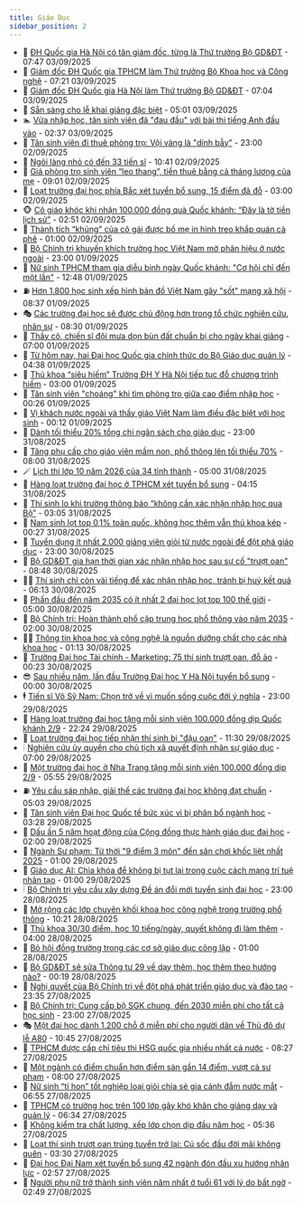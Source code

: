 ```yaml
---
title: Giáo Dục
sidebar_position: 2
---
```


<!-- dantri-giao-duc:START -->
- 🤡 [ĐH Quốc gia Hà Nội có tân giám đốc, từng là Thứ trưởng Bộ GD&amp;ĐT](https://dantri.com.vn/giao-duc/dh-quoc-gia-ha-noi-co-tan-giam-doc-tung-la-thu-truong-bo-gddt-20250903143937591.htm) - 07:47 03/09/2025
- 🗽 [Giám đốc ĐH Quốc gia TPHCM làm Thứ trưởng Bộ Khoa học và Công nghệ](https://dantri.com.vn/giao-duc/giam-doc-dh-quoc-gia-tphcm-lam-thu-truong-bo-khoa-hoc-va-cong-nghe-20250903141436606.htm) - 07:21 03/09/2025
- 🚦 [Giám đốc ĐH Quốc gia Hà Nội làm Thứ trưởng Bộ GD&amp;ĐT](https://dantri.com.vn/giao-duc/giam-doc-dh-quoc-gia-ha-noi-lam-thu-truong-bo-gddt-20250903140005379.htm) - 07:04 03/09/2025
- 🌋 [Sẵn sàng cho lễ khai giảng đặc biệt](https://dantri.com.vn/giao-duc/san-sang-cho-le-khai-giang-dac-biet-20250903115200035.htm) - 05:01 03/09/2025
- 🏊 [Vừa nhập học, tân sinh viên đã &quot;đau đầu&quot; với bài thi tiếng Anh đầu vào](https://dantri.com.vn/giao-duc/vua-nhap-hoc-tan-sinh-vien-da-dau-dau-voi-bai-thi-tieng-anh-dau-vao-20250903091652755.htm) - 02:37 03/09/2025
- 🎃 [Tân sinh viên đi thuê phòng trọ: Vội vàng là &quot;dính bẫy&quot;](https://dantri.com.vn/giao-duc/tan-sinh-vien-di-thue-phong-tro-voi-vang-la-dinh-bay-20250901062610676.htm) - 23:00 02/09/2025
- 💄 [Ngôi làng nhỏ có đến 33 tiến sĩ](https://dantri.com.vn/giao-duc/ngoi-lang-nho-co-den-33-tien-si-20250902171736662.htm) - 10:41 02/09/2025
- 🦅 [Giá phòng trọ sinh viên “leo thang”, tiền thuê bằng cả tháng lương của mẹ](https://dantri.com.vn/giao-duc/gia-phong-tro-sinh-vien-leo-thang-tien-thue-bang-ca-thang-luong-cua-me-20250825104318243.htm) - 09:01 02/09/2025
- 🚦 [Loạt trường đại học phía Bắc xét tuyển bổ sung, 15 điểm đã đỗ](https://dantri.com.vn/giao-duc/loat-truong-dai-hoc-phia-bac-xet-tuyen-bo-sung-15-diem-da-do-20250901214354057.htm) - 03:00 02/09/2025
- 🐵 [Cô giáo khóc khi nhận 100.000 đồng quà Quốc khánh: “Đây là tờ tiền lịch sử”](https://dantri.com.vn/giao-duc/co-giao-khoc-khi-nhan-100000-dong-qua-quoc-khanh-day-la-to-tien-lich-su-20250902091900479.htm) - 02:51 02/09/2025
- 🐘 [Thành tích “khủng&quot; của cô gái được bố mẹ in hình treo khắp quán cà phê](https://dantri.com.vn/giao-duc/thanh-tich-khung-cua-co-gai-duoc-bo-me-in-hinh-treo-khap-quan-ca-phe-20250901195343951.htm) - 01:00 02/09/2025
- 🦏 [Bộ Chính trị khuyến khích trường học Việt Nam mở phân hiệu ở nước ngoài](https://dantri.com.vn/giao-duc/bo-chinh-tri-khuyen-khich-truong-hoc-viet-nam-mo-phan-hieu-o-nuoc-ngoai-20250901124331061.htm) - 23:00 01/09/2025
- 💼 [Nữ sinh TPHCM tham gia diễu binh ngày Quốc khánh: &quot;Cơ hội chỉ đến một lần&quot;](https://dantri.com.vn/giao-duc/nu-sinh-tphcm-tham-gia-dieu-binh-ngay-quoc-khanh-co-hoi-chi-den-mot-lan-20250901193619539.htm) - 12:48 01/09/2025
- ⛽️ [Hơn 1.800 học sinh xếp hình bản đồ Việt Nam gây &quot;sốt&quot; mạng xã hội](https://dantri.com.vn/giao-duc/hon-1800-hoc-sinh-xep-hinh-ban-do-viet-nam-gay-sot-mang-xa-hoi-20250901144039253.htm) - 08:37 01/09/2025
- 🎭 [Các trường đại học sẽ được chủ động hơn trong tổ chức nghiên cứu, nhân sự](https://dantri.com.vn/giao-duc/cac-truong-dai-hoc-se-duoc-chu-dong-hon-trong-to-chuc-nghien-cuu-nhan-su-20250901115423148.htm) - 08:30 01/09/2025
- 🎃 [Thầy cô, chiến sĩ đội mưa dọn bùn đất chuẩn bị cho ngày khai giảng](https://dantri.com.vn/giao-duc/thay-co-chien-si-doi-mua-don-bun-dat-chuan-bi-cho-ngay-khai-giang-20250901090613079.htm) - 07:00 01/09/2025
- 🚀 [Từ hôm nay, hai Đại học Quốc gia chính thức do Bộ Giáo dục quản lý](https://dantri.com.vn/giao-duc/tu-hom-nay-hai-dai-hoc-quoc-gia-chinh-thuc-do-bo-giao-duc-quan-ly-20250901112929254.htm) - 04:38 01/09/2025
- 👀 [Thủ khoa “siêu hiếm” Trường ĐH Y Hà Nội tiếp tục đỗ chương trình hiếm](https://dantri.com.vn/giao-duc/thu-khoa-sieu-hiem-truong-dh-y-ha-noi-tiep-tuc-do-chuong-trinh-hiem-20250830222128499.htm) - 03:00 01/09/2025
- 🌝 [Tân sinh viên &quot;choáng&quot; khi tìm phòng trọ giữa cao điểm nhập học](https://dantri.com.vn/giao-duc/tan-sinh-vien-choang-khi-tim-phong-tro-giua-cao-diem-nhap-hoc-20250901061231303.htm) - 00:26 01/09/2025
- 🤗 [Vị khách nước ngoài và thầy giáo Việt Nam làm điều đặc biệt với học sinh](https://dantri.com.vn/giao-duc/vi-khach-nuoc-ngoai-va-thay-giao-viet-nam-lam-dieu-dac-biet-voi-hoc-sinh-20250831184357331.htm) - 00:12 01/09/2025
- 🦄 [Dành tối thiểu 20% tổng chi ngân sách cho giáo dục](https://dantri.com.vn/giao-duc/danh-toi-thieu-20-tong-chi-ngan-sach-cho-giao-duc-20250828224843185.htm) - 23:00 31/08/2025
- 🦍 [Tăng phụ cấp cho giáo viên mầm non, phổ thông lên tối thiểu 70%](https://dantri.com.vn/giao-duc/tang-phu-cap-cho-giao-vien-mam-non-pho-thong-len-toi-thieu-70-20250831081055051.htm) - 08:00 31/08/2025
- 🪄 [Lịch thi lớp 10 năm 2026 của 34 tỉnh thành](https://dantri.com.vn/giao-duc/lich-thi-lop-10-nam-2026-cua-34-tinh-thanh-20250831100759907.htm) - 05:00 31/08/2025
- 🦆 [Hàng loạt trường đại học ở TPHCM xét tuyển bổ sung](https://dantri.com.vn/giao-duc/hang-loat-truong-dai-hoc-o-tphcm-xet-tuyen-bo-sung-20250831110618930.htm) - 04:15 31/08/2025
- 🚀 [Thí sinh lo khi trường thông báo “không cần xác nhận nhập học qua Bộ”](https://dantri.com.vn/giao-duc/thi-sinh-lo-khi-truong-thong-bao-khong-can-xac-nhan-nhap-hoc-qua-bo-20250831091315806.htm) - 03:05 31/08/2025
- 🦒 [Nam sinh lọt top 0,1% toàn quốc, không học thêm vẫn thủ khoa kép](https://dantri.com.vn/giao-duc/nam-sinh-lot-top-01-toan-quoc-khong-hoc-them-van-thu-khoa-kep-20250830214032342.htm) - 00:27 31/08/2025
- 🤡 [Tuyển dụng ít nhất 2.000 giảng viên giỏi từ nước ngoài để đột phá giáo dục](https://dantri.com.vn/giao-duc/tuyen-dung-it-nhat-2000-giang-vien-gioi-tu-nuoc-ngoai-de-dot-pha-giao-duc-20250828223618300.htm) - 23:00 30/08/2025
- 🤔 [Bộ GD&amp;ĐT gia hạn thời gian xác nhận nhập học sau sự cố &quot;trượt oan&quot;](https://dantri.com.vn/giao-duc/bo-gddt-gia-han-thoi-gian-xac-nhan-nhap-hoc-sau-su-co-truot-oan-20250716075144185.htm) - 08:48 30/08/2025
- 🧑‍💻 [Thí sinh chỉ còn vài tiếng để xác nhận nhập học, tránh bị huỷ kết quả](https://dantri.com.vn/giao-duc/thi-sinh-chi-con-vai-tieng-de-xac-nhan-nhap-hoc-tranh-bi-huy-ket-qua-20250830130819103.htm) - 06:13 30/08/2025
- 🤡 [Phấn đấu đến năm 2035 có ít nhất 2 đại học lọt top 100 thế giới](https://dantri.com.vn/giao-duc/phan-dau-den-nam-2035-co-it-nhat-2-dai-hoc-lot-top-100-the-gioi-20250829220728135.htm) - 05:00 30/08/2025
- 🧠 [Bộ Chính trị: Hoàn thành phổ cập trung học phổ thông vào năm 2035](https://dantri.com.vn/giao-duc/bo-chinh-tri-hoan-thanh-pho-cap-trung-hoc-pho-thong-vao-nam-2035-20250828175138934.htm) - 02:00 30/08/2025
- 🧑‍💻 [Thông tin khoa học và công nghệ là nguồn dưỡng chất cho các nhà khoa học](https://dantri.com.vn/giao-duc/thong-tin-khoa-hoc-va-cong-nghe-la-nguon-duong-chat-cho-cac-nha-khoa-hoc-20250830080528113.htm) - 01:13 30/08/2025
- 🧠 [Trường Đại học Tài chính - Marketing: 75 thí sinh trượt oan, đỗ ảo](https://dantri.com.vn/giao-duc/truong-dai-hoc-tai-chinh-marketing-75-thi-sinh-truot-oan-do-ao-20250830015327633.htm) - 00:23 30/08/2025
- 😎 [Sau nhiều năm, lần đầu Trường Đại học Y Hà Nội tuyển bổ sung](https://dantri.com.vn/giao-duc/sau-nhieu-nam-lan-dau-truong-dai-hoc-y-ha-noi-tuyen-bo-sung-20250829223123738.htm) - 00:00 30/08/2025
- 🕴 [Tiến sĩ Võ Sỹ Nam: Chọn trở về vì muốn sống cuộc đời ý nghĩa](https://dantri.com.vn/giao-duc/tien-si-vo-sy-nam-chon-tro-ve-vi-muon-song-cuoc-doi-y-nghia-20250829144107139.htm) - 23:00 29/08/2025
- 🧠 [Hàng loạt trường đại học tặng mỗi sinh viên 100.000 đồng dịp Quốc khánh 2/9](https://dantri.com.vn/giao-duc/hang-loat-truong-dai-hoc-tang-moi-sinh-vien-100000-dong-dip-quoc-khanh-29-20250830012941811.htm) - 22:24 29/08/2025
- 🚀 [Loạt trường đại học tiếp nhận thí sinh bị &quot;đậu oan&quot;](https://dantri.com.vn/giao-duc/loat-truong-dai-hoc-tiep-nhan-thi-sinh-bi-dau-oan-20250829161715271.htm) - 11:30 29/08/2025
- 🕯 [Nghiên cứu ủy quyền cho chủ tịch xã quyết định nhân sự giáo dục](https://dantri.com.vn/giao-duc/nghien-cuu-uy-quyen-cho-chu-tich-xa-quyet-dinh-nhan-su-giao-duc-20250829121230979.htm) - 07:00 29/08/2025
- 🧰 [Một trường đại học ở Nha Trang tặng mỗi sinh viên 100.000 đồng dịp 2/9](https://dantri.com.vn/giao-duc/mot-truong-dai-hoc-o-nha-trang-tang-moi-sinh-vien-100000-dong-dip-29-20250829115546316.htm) - 05:55 29/08/2025
- ⛽️ [Yêu cầu sáp nhập, giải thể các trường đại học không đạt chuẩn](https://dantri.com.vn/giao-duc/yeu-cau-sap-nhap-giai-the-cac-truong-dai-hoc-khong-dat-chuan-20250829112024454.htm) - 05:03 29/08/2025
- 🤖 [Tân sinh viên Đại học Quốc tế bức xúc vì bị phân bổ ngành học](https://dantri.com.vn/giao-duc/tan-sinh-vien-dai-hoc-quoc-te-buc-xuc-vi-bi-phan-bo-nganh-hoc-20250829092220955.htm) - 03:28 29/08/2025
- 🦍 [Dấu ấn 5 năm hoạt động của Cộng đồng thực hành giáo dục đại học](https://dantri.com.vn/giao-duc/dau-an-5-nam-hoat-dong-cua-cong-dong-thuc-hanh-giao-duc-dai-hoc-20250829084737646.htm) - 02:00 29/08/2025
- 🐘 [Ngành Sư phạm: Từ thời &quot;9 điểm 3 môn&quot; đến sân chơi khốc liệt nhất 2025](https://dantri.com.vn/giao-duc/nganh-su-pham-tu-thoi-9-diem-3-mon-den-san-choi-khoc-liet-nhat-2025-20250829070013312.htm) - 01:00 29/08/2025
- 🌊 [Giáo dục AI: Chìa khóa để không bị tụt lại trong cuộc cách mạng trí tuệ nhân tạo](https://dantri.com.vn/giao-duc/giao-duc-ai-chia-khoa-de-khong-bi-tut-lai-trong-cuoc-cach-mang-tri-tue-nhan-tao-20250828231535142.htm) - 01:00 29/08/2025
- 🕯 [Bộ Chính trị yêu cầu xây dựng Đề án đổi mới tuyển sinh đại học](https://dantri.com.vn/giao-duc/bo-chinh-tri-yeu-cau-xay-dung-de-an-doi-moi-tuyen-sinh-dai-hoc-20250828180709122.htm) - 23:00 28/08/2025
- 🐎 [Mở rộng các lớp chuyên khối khoa học công nghệ trong trường phổ thông](https://dantri.com.vn/giao-duc/mo-rong-cac-lop-chuyen-khoi-khoa-hoc-cong-nghe-trong-truong-pho-thong-20250828171650473.htm) - 10:21 28/08/2025
- 🐻 [Thủ khoa 30/30 điểm, học 10 tiếng/ngày, quyết không đi làm thêm](https://dantri.com.vn/giao-duc/thu-khoa-3030-diem-hoc-10-tiengngay-quyet-khong-di-lam-them-20250828093343674.htm) - 04:00 28/08/2025
- 🐎 [Bỏ hội đồng trường trong các cơ sở giáo dục công lập](https://dantri.com.vn/giao-duc/bo-hoi-dong-truong-trong-cac-co-so-giao-duc-cong-lap-20250828072459266.htm) - 01:00 28/08/2025
- 🫣 [Bộ GD&amp;ĐT sẽ sửa Thông tư 29 về dạy thêm, học thêm theo hướng nào?](https://dantri.com.vn/giao-duc/bo-gddt-se-sua-thong-tu-29-ve-day-them-hoc-them-theo-huong-nao-20250828065151335.htm) - 00:19 28/08/2025
- 🤭 [Nghị quyết của Bộ Chính trị về đột phá phát triển giáo dục và đào tạo](https://dantri.com.vn/xa-hoi/nghi-quyet-cua-bo-chinh-tri-ve-dot-pha-phat-trien-giao-duc-va-dao-tao-20250827193254293.htm) - 23:35 27/08/2025
- 🥳 [Bộ Chính trị: Cung cấp bộ SGK chung, đến 2030 miễn phí cho tất cả học sinh](https://dantri.com.vn/giao-duc/bo-chinh-tri-cung-cap-bo-sgk-chung-den-2030-mien-phi-cho-tat-ca-hoc-sinh-20250827092836559.htm) - 23:00 27/08/2025
- 🎭 [Một đại học dành 1.200 chỗ ở miễn phí cho người dân về Thủ đô dự lễ A80](https://dantri.com.vn/giao-duc/mot-dai-hoc-danh-1200-cho-o-mien-phi-cho-nguoi-dan-ve-thu-do-du-le-a80-20250827172558963.htm) - 10:45 27/08/2025
- 🥸 [TPHCM được cấp chỉ tiêu thi HSG quốc gia nhiều nhất cả nước](https://dantri.com.vn/giao-duc/tphcm-duoc-cap-chi-tieu-thi-hsg-quoc-gia-nhieu-nhat-ca-nuoc-20250827150603224.htm) - 08:27 27/08/2025
- 🦣 [Một ngành có điểm chuẩn hơn điểm sàn gần 14 điểm, vượt cả sư phạm](https://dantri.com.vn/giao-duc/mot-nganh-co-diem-chuan-hon-diem-san-gan-14-diem-vuot-ca-su-pham-20250827140833442.htm) - 08:00 27/08/2025
- 🤔 [Nữ sinh “tí hon” tốt nghiệp loại giỏi chia sẻ gia cảnh đẫm nước mắt](https://dantri.com.vn/giao-duc/nu-sinh-ti-hon-tot-nghiep-loai-gioi-chia-se-gia-canh-dam-nuoc-mat-20250827131641490.htm) - 06:55 27/08/2025
- 🦣 [TPHCM có trường học trên 100 lớp gây khó khăn cho giảng dạy và quản lý](https://dantri.com.vn/giao-duc/tphcm-co-truong-hoc-tren-100-lop-gay-kho-khan-cho-giang-day-va-quan-ly-20250827131049367.htm) - 06:34 27/08/2025
- 🐲 [Không kiểm tra chất lượng, xếp lớp chọn dịp đầu năm học](https://dantri.com.vn/giao-duc/khong-kiem-tra-chat-luong-xep-lop-chon-dip-dau-nam-hoc-20250827115719509.htm) - 05:36 27/08/2025
- 🔭 [Loạt thí sinh trượt oan trúng tuyển trở lại: Cú sốc đầu đời mãi không quên](https://dantri.com.vn/giao-duc/loat-thi-sinh-truot-oan-trung-tuyen-tro-lai-cu-soc-dau-doi-mai-khong-quen-20250827094652926.htm) - 03:30 27/08/2025
- 🥷 [Đại học Đại Nam xét tuyển bổ sung 42 ngành đón đầu xu hướng nhân lực](https://dantri.com.vn/giao-duc/dai-hoc-dai-nam-xet-tuyen-bo-sung-42-nganh-don-dau-xu-huong-nhan-luc-20250827095329475.htm) - 02:57 27/08/2025
- 🎊 [Người phụ nữ trở thành sinh viên năm nhất ở tuổi 61 với lý do bất ngờ](https://dantri.com.vn/giao-duc/nguoi-phu-nu-tro-thanh-sinh-vien-nam-nhat-o-tuoi-61-voi-ly-do-bat-ngo-20250827094008986.htm) - 02:49 27/08/2025<!-- dantri-giao-duc:END -->
